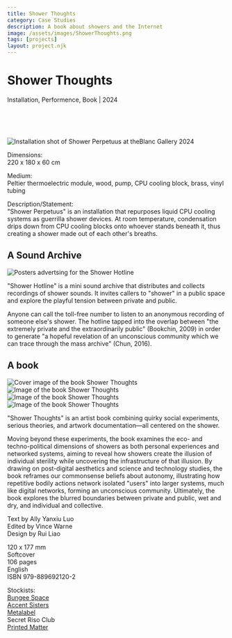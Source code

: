 ```yaml
---
title: Shower Thoughts
category: Case Studies
description: A book about showers and the Internet
image: /assets/images/ShowerThoughts.png
tags: [projects]
layout: project.njk
---
```


# Shower Thoughts
Installation, Performence, Book | 2024

<br><br><br>

![Installation shot of Shower Perpetuus at theBlanc Gallery 2024](/assets/images/ShowerPerpetuus.png)

Dimensions:<br>
220 x 180 x 60 cm

Medium:<br>
Peltier thermoelectric module, wood, pump, CPU cooling block, brass, vinyl tubing

Description/Statement: <br>
"Shower Perpetuus" is an installation that repurposes liquid CPU cooling systems as guerrilla shower devices. At room temperature, condensation drips down from CPU cooling blocks onto whoever stands beneath it, thus creating a shower made out of each other's breaths. 

## A Sound Archive

![Posters advertsing for the Shower Hotline](/assets/images/showersound.webp)

"Shower Hotline" is a mini sound archive that distributes and collects recordings of shower sounds. It invites callers to "shower" in a public space and explore the playful tension between private and public.

Anyone can call the toll-free number to listen to an anonymous recording of someone else's shower. The hotline tapped into the overlap between "the extremely private and the extraordinarily public" (Bookchin, 2009) in order to generate "a hopeful revelation of an unconscious community which we can trace through the mass archive" (Chun, 2016). 

## A book

<div class="project-gallery">
    <img src="/assets/images/ShowerThoughts.png" alt="Cover image of the book Shower Thoughts">
    <img src="/assets/images/ShowerThoughts2.png" alt="Image of the book Shower Thoughts">
    <img src="/assets/images/ShowerThoughts3.png" alt="Image of the book Shower Thoughts">
    <img src="/assets/images/ShowerThoughts4.png" alt="Image of the book Shower Thoughts">
</div>

"Shower Thoughts" is an artist book combining quirky social experiments, serious theories, and artwork documentation—all centered on the shower.

Moving beyond these experiments, the book examines the eco- and techno-political dimensions of showers as both personal experiences and networked systems, aiming to reveal how showers create the illusion of individual sterility while uncovering the infrastructure of that illusion. By drawing on post-digital aesthetics and science and technology studies, the book reframes our commonsense beliefs about autonomy, illustrating how repetitive bodily actions network isolated "users" into larger systems, much like digital networks, forming an unconscious community. Ultimately, the book explores the blurred boundaries between private and public, wet and dry, and individual and collective.

Text by Ally Yanxiu Luo<br>
Edited by Vince Warne<br>
Design by Rui Liao<br>

120 x 177 mm<br>
Softcover<br>
106 pages<br>
English<br>
ISBN 979-889692120-2<br>

Stockists: <br>
[Bungee Space](https://3ssstudios.com/collections/new-arrivals/products/shower-thoughts-on-water-intimacy-and-digitality) <br>
[Accent Sisters](https://accentsisters.myshopify.com/products/ally-yanxiu-luo-shower-thoughts-on-water-intimacy-and-digitality)<br>
[Metalabel](https://sequencegiftshop.metalabel.com/showerthoughts?variantId=1&retryCount=1)<br>
Secret Riso Club<br>
[Printed Matter](https://www.printedmatter.org/catalog/67957/)<br>